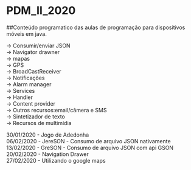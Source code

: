 # PDM_II_2020

##Conteúdo programatico das aulas de programação para dispositivos móveis em java.

-> Consumir/enviar JSON<br/>
-> Navigator drawner<br/>
-> mapas<br/>
-> GPS<br/>
-> BroadCastReceiver<br/>
-> Notificações<br/>
-> Alarm manager<br/>
-> Services<br/>
-> Handler<br/>
-> Content provider<br/>
-> Outros recursos:email/câmera e SMS<br/>
-> Sintetizador de texto<br/>
-> Recursos de multimídia<br/>

30/01/2020 - Jogo de Adedonha<br/>
06/02/2020 - JereSON - Consumo de arquivo JSON nativamente<br/>
13/02/2020 - GreSON - Consumo de arquivo JSON com api GSON<br/>
20/02/2020 - Navigation Drawer<br/>
27/02/2020 - Utilizando o google maps<br/>
